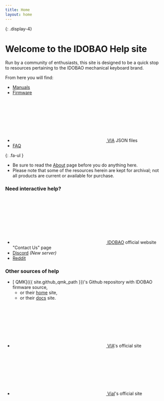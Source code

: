 ```yaml
---
title: Home
layout: home
---
```


{: .display-4}
# Welcome to the IDOBAO Help site

Run by a community of enthusiasts, this site is designed to be a quick stop to resources pertaining to the IDOBAO mechanical keyboard brand.

From here you will find:

  * [<i class="fas fa-book"></i> Manuals](/manuals/)
  * [<i class="fas fa-microchip"></i> Firmware](/firmware/)
  * [<svg class="fa"><use xlink:href="#via-logo"/></svg> VIA](/via/) JSON files
  * [<i class="fas fa-question-circle"></i> FAQ](/faq/)

  {: .fa-ul }
  * <span class="fa-li"><i class="fas fa-fw fa-exclamation-triangle text-danger"></i></span> Be sure to read the [<i class="fas fa-question-circle"></i> About](about.html) page before you do anything here.
  * <span class="fa-li"><i class="fas fa-fw fa-info-circle text-info"></i></span> Please note that some of the resources herein are kept for archival; not all products are current or available for purchase.


### Need interactive help?
  * [<svg class="fa fa-fw"><use xlink:href="#idobao-logo"/></svg> IDOBAO](https://idobao.net/pages/contact-us) official website "Contact Us" page
  * [<i class="fab fa-fw fa-discord"></i> Discord](https://discord.gg/asgKBYJUNA) *(New server)*
  * [<i class="fab fa-fw fa-reddit"></i> Reddit](https://www.reddit.com/r/IDOBAO/)

### Other sources of help
  * [<i class="fab fa-fw fa-github"></i> QMK]({{ site.github_qmk_path }})'s Github repository with IDOBAO firmware source,
    * or their [<i class="fas fa-fw fa-globe"></i> home](https://qmk.fm) site, 
    * or their [<i class="fas fa-fw fa-book"></i> docs](https://docs.qmk.fm) site.
  * [<svg class="fa"><use xlink:href="#via-logo"/></svg> VIA](https://www.caniusevia.com/)'s official site
  * [<svg class="fa"><use xlink:href="#vial-logo"/></svg> Vial](https://get.vial.today/)'s official site

